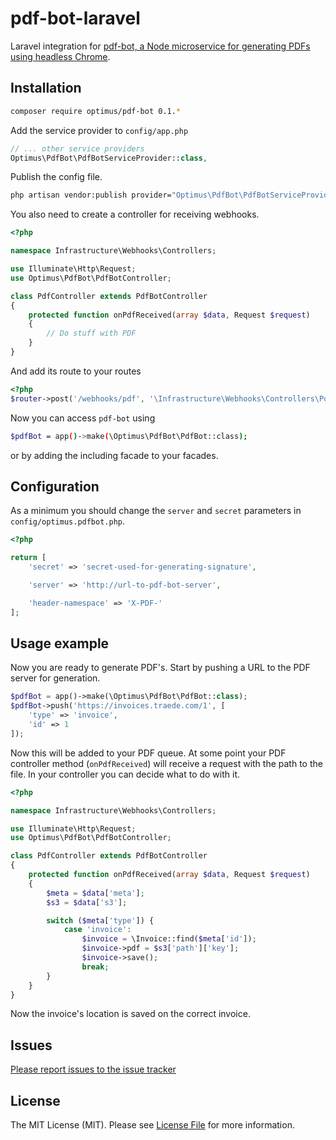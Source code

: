 # pdf-bot-laravel

Laravel integration for [pdf-bot, a Node microservice for generating PDFs using headless Chrome](https://github.com/esbenp/pdf-bot).

## Installation

```bash
composer require optimus/pdf-bot 0.1.*
```

Add the service provider to `config/app.php`

```php
// ... other service providers
Optimus\PdfBot\PdfBotServiceProvider::class,
```

Publish the config file.

```bash
php artisan vendor:publish provider="Optimus\PdfBot\PdfBotServiceProvider"
```

You also need to create a controller for receiving webhooks.

```php
<?php

namespace Infrastructure\Webhooks\Controllers;

use Illuminate\Http\Request;
use Optimus\PdfBot\PdfBotController;

class PdfController extends PdfBotController
{
    protected function onPdfReceived(array $data, Request $request)
    {
        // Do stuff with PDF
    }
}
```

And add its route to your routes

```php
<?php
$router->post('/webhooks/pdf', '\Infrastructure\Webhooks\Controllers\PdfController@receive');
```

Now you can access `pdf-bot` using

```bash
$pdfBot = app()->make(\Optimus\PdfBot\PdfBot::class);
```

or by adding the including facade to your facades.

## Configuration

As a minimum you should change the `server` and `secret` parameters in `config/optimus.pdfbot.php`.

```php
<?php

return [
    'secret' => 'secret-used-for-generating-signature',

    'server' => 'http://url-to-pdf-bot-server',

    'header-namespace' => 'X-PDF-'
];
```

## Usage example

Now you are ready to generate PDF's. Start by pushing a URL to the PDF server for generation.

```php
$pdfBot = app()->make(\Optimus\PdfBot\PdfBot::class);
$pdfBot->push('https://invoices.traede.com/1', [
    'type' => 'invoice',
    'id' => 1
]);
```

Now this will be added to your PDF queue. At some point your PDF controller method (`onPdfReceived`) will receive a request with the path to the file. In your controller you can decide what to do with it.

```php
<?php

namespace Infrastructure\Webhooks\Controllers;

use Illuminate\Http\Request;
use Optimus\PdfBot\PdfBotController;

class PdfController extends PdfBotController
{
    protected function onPdfReceived(array $data, Request $request)
    {
        $meta = $data['meta'];
        $s3 = $data['s3'];

        switch ($meta['type']) {
            case 'invoice':
                $invoice = \Invoice::find($meta['id']);
                $invoice->pdf = $s3['path']['key'];
                $invoice->save();
                break;
        }
    }
}
```

Now the invoice's location is saved on the correct invoice.

## Issues

[Please report issues to the issue tracker](https://github.com/esbenp/pdf-bot/issues/new)

## License

The MIT License (MIT). Please see [License File](https://github.com/esbenp/pdf-bot/blob/master/LICENSE) for more information.
